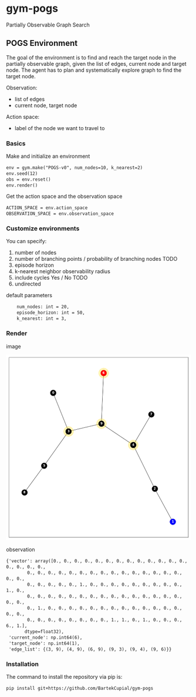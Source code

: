 # gym-pogs

Partially Observable Graph Search

## POGS Environment

The goal of the environment is to find and reach the target node in the partially observable graph, given the list of edges, current node and target node. The agent has to plan and systematically explore graph to find the target node.

Observation:
- list of edges
- current node, target node

Action space:
- label of the node we want to travel to

### Basics

Make and initialize an environment

```
env = gym.make("POGS-v0", num_nodes=10, k_nearest=2)
env.seed(12)
obs = env.reset()
env.render()
```

Get the action space and the observation space

```
ACTION_SPACE = env.action_space
OBSERVATION_SPACE = env.observation_space
```

### Customize environments

You can specify:
1. number of nodes
2. number of branching points / probability of branching nodes TODO
3. episode horizon
4. k-nearest neighbor observability radius
5. include cycles Yes / No TODO
6. undirected 

default parameters
```
    num_nodes: int = 20, 
    episode_horizon: int = 50,
    k_nearest: int = 3,
```

### Render
image

![image](image.png)

observation
```
{'vector': array([0., 0., 0., 0., 0., 0., 0., 0., 0., 0., 0., 0., 0., 0., 0., 0., 0.,
        0., 0., 0., 0., 0., 0., 0., 0., 0., 0., 0., 0., 0., 0., 0., 0., 0.,
        0., 0., 0., 0., 0., 1., 0., 0., 0., 0., 0., 0., 0., 0., 0., 1., 0.,
        0., 0., 0., 0., 0., 0., 0., 0., 0., 0., 0., 0., 0., 0., 0., 0., 0.,
        0., 1., 0., 0., 0., 0., 0., 0., 0., 0., 0., 0., 0., 0., 0., 0., 0.,
        0., 0., 0., 0., 0., 0., 0., 0., 1., 1., 0., 1., 0., 0., 0., 6., 1.],
       dtype=float32),
 'current_node': np.int64(6),
 'target_node': np.int64(1),
 'edge_list': {(3, 9), (4, 9), (6, 9), (9, 3), (9, 4), (9, 6)}}
```

### Installation 
The command to install the repository via pip is:
```
pip install git+https://github.com/BartekCupial/gym-pogs
```